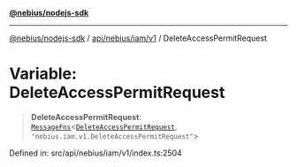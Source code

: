 [**@nebius/nodejs-sdk**](../../../../../README.md)

***

[@nebius/nodejs-sdk](../../../../../README.md) / [api/nebius/iam/v1](../README.md) / DeleteAccessPermitRequest

# Variable: DeleteAccessPermitRequest

> **DeleteAccessPermitRequest**: [`MessageFns`](../../../../../runtime/protos/core/interfaces/MessageFns.md)\<[`DeleteAccessPermitRequest`](../interfaces/DeleteAccessPermitRequest.md), `"nebius.iam.v1.DeleteAccessPermitRequest"`\>

Defined in: src/api/nebius/iam/v1/index.ts:2504
